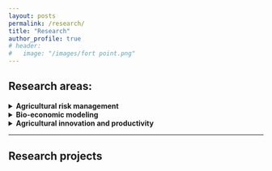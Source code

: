 ```yaml
---
layout: posts
permalink: /research/
title: "Research"
author_profile: true
# header:
#   image: "/images/fort point.png"
---
```


## Research areas:  

<details>
<summary><b>Agricultural risk management</b></summary>
<br>
<p style="color:grey">Agricultural production is an intrinsically risky business that constantly faces many sources of risks, such as production risks, market risks, institutional risks, and personal risks. To cope with agricultural risks, farmers rely on a number of technical and institutional options, including a variety of farm management practices, fertilizer and pesticide use, irrigation, disease monitoring, as well as crop insurance. My current research takes an integrated, bio-economic approach to assessing the role of these various risk management strategies in improving farmers’ welfare and helping to secure global food supplies. </p>
<br>
</details>  


<details>
<summary><b>Bio-economic modeling</b></summary>
With my interdisciplinary background in both agricultural sciences and applied economics, my research aims to create and apply bio-economic models using a spatio-temporal approach to access the impact of crop diseases. I have conducted research and published papers on the economic impact of wheat rust diseases and the benefits of agricultural R&D for global wheat production. <br>
</details>  


<details>
<summary><b>Agricultural innovation and productivity</b></summary>
Investment in agricultural innovation plays an important role in maintaining and improving agricultural productivity for sustainable development. The global landscape of investment in agricutlural research and development (R&D) changes over time, which have siginficant impact on global food supply and economic development. My research investigates both the historical and future trends in global agricultural R&D investments and explores their social and economic implications. <br>
</details>  

***  

## Research projects  
